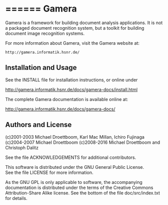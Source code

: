 ======
Gamera
======

Gamera is a framework for building document analysis applications.
It is not a packaged document recognition system, but a toolkit for
building document image recognition systems.

For more information about Gamera, visit the Gamera website at:

	http://gamera.informatik.hsnr.de/


Installation and Usage
----------------------

See the INSTALL file for installation instructions,
or online under

http://gamera.informatik.hsnr.de/docs/gamera-docs/install.html

The complete Gamera documentation is available online at:

http://gamera.informatik.hsnr.de/docs/gamera-docs/


Authors and License
-------------------

(c)2001-2003 Michael Droettboom, Karl Mac Millan, Ichiro Fujinaga
(c)2004-2007 Michael Droettboom
(c)2008-2016 Michael Droettboom and Christoph Dalitz

See the file ACKNOWLEDGEMENTS for additional contributors.

This software is distributed under the GNU General Public License.  
See the file LICENSE for more information.

As the GNU GPL is only applicable to software, the accompanying
documentation is distributed under the terms of the Creative Commons
Attribution-Share Alike license. See the bottom of the file
doc/src/index.txt for details.
